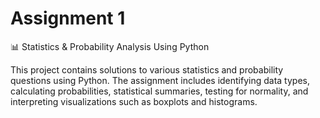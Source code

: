 # Assignment 1 
📊 Statistics & Probability Analysis Using Python

This project contains solutions to various statistics and probability questions using Python. The assignment includes identifying data types, calculating probabilities, statistical summaries, testing for normality, and interpreting visualizations such as boxplots and histograms.
